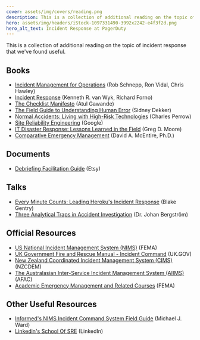 ```yaml
---
cover: assets/img/covers/reading.png
description: This is a collection of additional reading on the topic of incident response that we've found useful.
hero: assets/img/headers/iStock-1097331490-3992x2242-e4f3f2d.png
hero_alt_text: Incident Response at PagerDuty
---
```


This is a collection of additional reading on the topic of incident response that we've found useful.

## Books

* [Incident Management for Operations](https://learning.oreilly.com/library/view/~/9781491917619/) (Rob Schnepp, Ron Vidal, Chris Hawley)
* [Incident Response](https://learning.oreilly.com/library/view/~/0596001304/) (Kenneth R. van Wyk, Richard Forno)
* [The Checklist Manifesto](http://atulgawande.com/book/the-checklist-manifesto/) (Atul Gawande)
* [The Field Guide to Understanding Human Error](https://www.amazon.com/Field-Guide-Understanding-Human-Error/dp/0754648265) (Sidney Dekker)
* [Normal Accidents: Living with High-Risk Technologies](https://www.amazon.com/Normal-Accidents-Living-High-Risk-Technologies/dp/0691004129) (Charles Perrow)
* [Site Reliability Engineering](https://sre.google/sre-book/table-of-contents/) (Google)
* [IT Disaster Response: Lessons Learned in the Field](https://www.amazon.com/Disaster-Response-Lessons-Learned-Field/dp/1484221834) (Greg D. Moore)
* [Comparative Emergency Management](https://training.fema.gov/hiedu/aemrc/booksdownload/compemmgmtbookproject/) (David A. McEntire, Ph.D.)

## Documents

* [Debriefing Facilitation Guide](https://extfiles.etsy.com/DebriefingFacilitationGuide.pdf) (Etsy)

## Talks

* [Every Minute Counts: Leading Heroku's Incident Response](https://www.heavybit.com/library/video/every-minute-counts-coordinating-herokus-incident-response/) (Blake Gentry)
* [Three Analytical Traps in Accident Investigation](https://www.youtube.com/watch?v=TqaFT-0cY7U) (Dr. Johan Bergström)

## Official Resources

* [US National Incident Management System (NIMS)](https://www.fema.gov/national-incident-management-system) (FEMA)
* [UK Government Fire and Rescue Manual - Incident Command](https://assets.publishing.service.gov.uk/government/uploads/system/uploads/attachment_data/file/7643/incidentcommand.pdf) (UK.GOV)
* [New Zealand Coordinated Incident Management System (CIMS)](https://www.civildefence.govt.nz/resources/coordinated-incident-management-system-cims-third-edition/) (NZCDEM)
* [The Australasian Inter-Service Incident Management System (AIIMS)](https://training.fema.gov/hiedu/docs/cem/comparative%20em%20-%20session%2021%20-%20handout%2021-1%20aiims%20manual.pdf) (AFAC)
* [Academic Emergency Management and Related Courses](https://training.fema.gov/hiedu/aemrc/) (FEMA)

## Other Useful Resources

* [Informed's NIMS Incident Command System Field Guide](https://www.amazon.com/gp/product/1284038408) (Michael J. Ward)
* [Linkedin's School Of SRE](https://linkedin.github.io/school-of-sre/) (LinkedIn)
